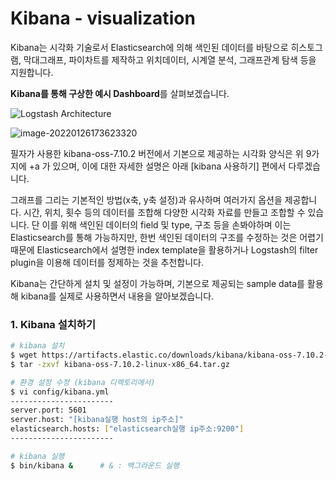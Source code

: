 # Kibana - visualization





Kibana는 시각화 기술로서 Elasticsearch에 의해 색인된 데이터를 바탕으로 히스토그램, 막대그래프, 파이차트를 제작하고 위치데이터, 시계열 분석, 그래프관계 탐색 등을 지원합니다.

**Kibana를 통해 구상한 예시 Dashboard**를 살펴보겠습니다.



![Logstash Architecture](C:\Users\hcwan\AppData\Roaming\Typora\typora-user-images\image-20220126173554820.png)

![image-20220126173623320](C:\Users\hcwan\AppData\Roaming\Typora\typora-user-images\image-20220126173623320.png)



필자가 사용한 kibana-oss-7.10.2 버전에서 기본으로 제공하는 시각화 양식은 위 9가지에 +a 가 있으며, 이에 대한 자세한 설명은 아래 [kibana 사용하기] 편에서 다루겠습니다.

그래프를 그리는 기본적인 방법(x축, y축 설정)과 유사하며 여러가지 옵션을 제공합니다. 시간, 위치, 횟수 등의 데이터를 조합해 다양한 시각화 자료를 만들고 조합할 수 있습니다. 단 이를 위해 색인된 데이터의 field 및 type, 구조 등을 손봐야하며 이는 Elasticsearch를 통해 가능하지만, 한번 색인된 데이터의 구조를 수정하는 것은 어렵기 때문에 Elasticsearch에서 설명한 index template을 활용하거나 Logstash의 filter plugin을 이용해 데이터를 정제하는 것을 추천합니다.

Kibana는 간단하게 설치 및 설정이 가능하며, 기본으로 제공되는 sample data를 활용해 kibana를 실제로 사용하면서 내용을 알아보겠습니다.



### 1. Kibana 설치하기 

```bash
# kibana 설치
$ wget https://artifacts.elastic.co/downloads/kibana/kibana-oss-7.10.2-linux-x86_64.tar.gz
$ tar -zxvf kibana-oss-7.10.2-linux-x86_64.tar.gz
```



```bash
# 환경 설정 수정 (kibana 디렉토리에서)
$ vi config/kibana.yml
-----------------------
server.port: 5601
server.host: "[kibana실행 host의 ip주소]"
elasticsearch.hosts: ["elasticsearch실행 ip주소:9200"]
-----------------------
```



```bash
# kibana 실행
$ bin/kibana &		# & : 백그라운드 실행
```





